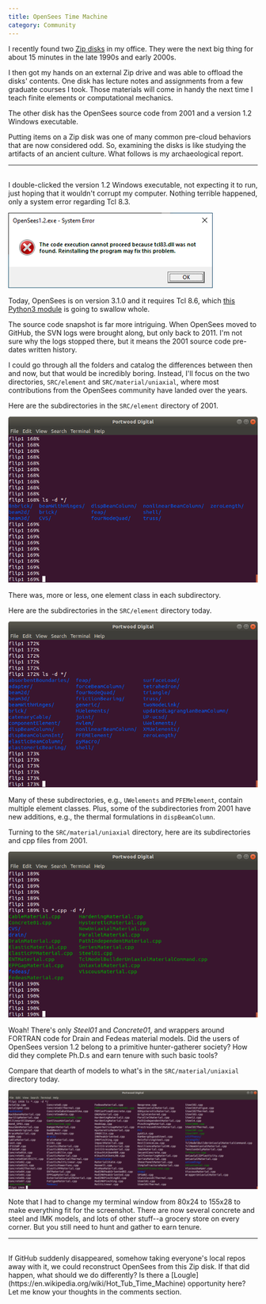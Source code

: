 ```yaml
---
title: OpenSees Time Machine
category: Community
---
```


I recently found two [Zip disks](https://en.wikipedia.org/wiki/Zip_drive)
in my office. They were the next big thing
for about 15 minutes in the late 1990s and early 2000s.

I then got my hands on an external Zip drive and was able to offload the
disks' contents. One disk has lecture notes and assignments from a few
graduate courses I took. Those materials will come in handy the next time I
teach finite elements or computational mechanics.

The other disk has the OpenSees source code from 2001 and a version 1.2
Windows executable.

Putting items on a Zip disk was one of many common pre-cloud behaviors that
are now considered odd.  So, examining the disks is like studying the
artifacts of an ancient culture. What follows is my archaeological report.

---
<br>
I double-clicked the version 1.2 Windows executable, not expecting it to run,
just hoping that it wouldn't corrupt my computer. Nothing terrible happened,
only a system error regarding Tcl 8.3.

![OpenSees version 1.2.0](/assets/images/OpenSees1.2.png)

Today, OpenSees is on version 3.1.0 and it requires Tcl 8.6, which [this
Python3 module](https://pypi.org/project/openseespy/) is going to swallow
whole. 

The source code snapshot is far more intriguing. When OpenSees moved to
GitHub, the SVN logs were brought along, but only back to 2011. I'm not sure
why the logs stopped there, but it means the 2001 source code pre-dates
written history.

I could go through all the folders and catalog the differences between then
and now, but that would be incredibly boring. Instead, I'll focus on the two
directories, `SRC/element` and `SRC/material/uniaxial`, where most contributions
from the OpenSees community have landed over the years.

Here are the subdirectories in the `SRC/element` directory of 2001.

![OpenSees element subdirectories in 2001](/assets/images/OpenSeesElements2001.png)

There was, more or less, one element class in each subdirectory.

Here are the subdirectories in the `SRC/element` directory today.

![OpenSees element subdirectories in 2019](/assets/images/OpenSeesElements2019.png)

Many of these subdirectories, e.g., `UWelements` and `PFEMelement`,
contain multiple element classes. Plus, some of the subdirectories from
2001 have new additions, e.g., the thermal formulations in `dispBeamColumn`.

Turning to the `SRC/material/uniaxial` directory, here are its
subdirectories and cpp files from 2001.

![OpenSees uniaxial material subdirectories in 2001](/assets/images/OpenSeesMaterials2001.png)

Woah! There's only _Steel01_ and _Concrete01_, and wrappers around
FORTRAN code for Drain and Fedeas material models. Did the users of
OpenSees version 1.2 belong to a primitive hunter-gatherer society? How did
they complete Ph.D.s and earn tenure with such basic tools?

Compare that dearth of models to what's in the `SRC/material/uniaxial`
directory today.

![OpenSees uniaxial material subdirectories in 2019](/assets/images/OpenSeesMaterials2019.png)

Note that I had to change my terminal window from 80x24 to 155x28 to make
everything fit for the screenshot. There are now several concrete and steel
and IMK models, and lots of other stuff--a grocery store on every corner.
But you still need to hunt and gather to earn tenure.

---
<br>
If GitHub suddenly disappeared, somehow taking everyone's local repos away
with it, we could reconstruct OpenSees from this Zip disk. If that did
happen, what should we do differently? Is there a
[Lougle](https://en.wikipedia.org/wiki/Hot_Tub_Time_Machine)
opportunity here? Let me know your thoughts in the comments section.